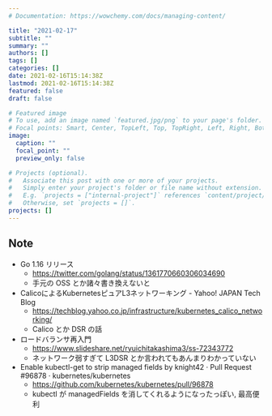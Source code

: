 ```yaml
---
# Documentation: https://wowchemy.com/docs/managing-content/

title: "2021-02-17"
subtitle: ""
summary: ""
authors: []
tags: []
categories: []
date: 2021-02-16T15:14:38Z
lastmod: 2021-02-16T15:14:38Z
featured: false
draft: false

# Featured image
# To use, add an image named `featured.jpg/png` to your page's folder.
# Focal points: Smart, Center, TopLeft, Top, TopRight, Left, Right, BottomLeft, Bottom, BottomRight.
image:
  caption: ""
  focal_point: ""
  preview_only: false

# Projects (optional).
#   Associate this post with one or more of your projects.
#   Simply enter your project's folder or file name without extension.
#   E.g. `projects = ["internal-project"]` references `content/project/deep-learning/index.md`.
#   Otherwise, set `projects = []`.
projects: []
---
```


## Note

* Go 1.16 リリース
    * https://twitter.com/golang/status/1361770660306034690
    * 手元の OSS とか諸々書き換えないと
* CalicoによるKubernetesピュアL3ネットワーキング - Yahoo! JAPAN Tech Blog
    * https://techblog.yahoo.co.jp/infrastructure/kubernetes_calico_networking/
    * Calico とか DSR の話
* ロードバランサ再入門
    * https://www.slideshare.net/ryuichitakashima3/ss-72343772
    * ネットワーク弱すぎて L3DSR とか言われてもあんまりわかっていない
* Enable kubectl-get to strip managed fields by knight42 · Pull Request #96878 · kubernetes/kubernetes
    * https://github.com/kubernetes/kubernetes/pull/96878
    * kubectl が managedFields を消してくれるようになったっぽい, 最高便利
